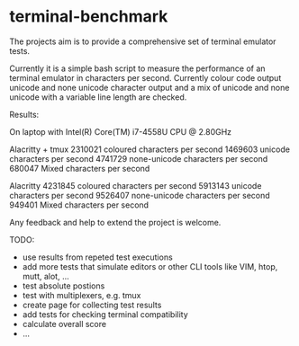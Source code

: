 # terminal-benchmark

The projects aim is to provide a comprehensive set of terminal emulator tests.

Currently it is a simple bash script to measure the performance of an terminal emulator in characters per second.
Currently colour code output unicode and none unicode character output and a mix of unicode and none unicode
with a variable line length are checked.

Results:

On laptop with Intel(R) Core(TM) i7-4558U CPU @ 2.80GHz

Alacritty + tmux
2310021 coloured characters per second
1469603 unicode characters per second
4741729 none-unicode characters per second
 680047 Mixed characters per second

Alacritty
4231845 coloured characters per second
5913143 unicode characters per second
9526407 none-unicode characters per second
 949401 Mixed characters per second

Any feedback and help to extend the project is welcome.

TODO:
* use results from repeted test executions
* add more tests that simulate editors or other CLI tools like VIM, htop, mutt, alot, ...
* test absolute postions
* test with multiplexers, e.g. tmux
* create page for collecting test results
* add tests for checking terminal compatibility
* calculate overall score
* ...
